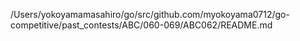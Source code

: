 /Users/yokoyamamasahiro/go/src/github.com/myokoyama0712/go-competitive/past_contests/ABC/060-069/ABC062/README.md